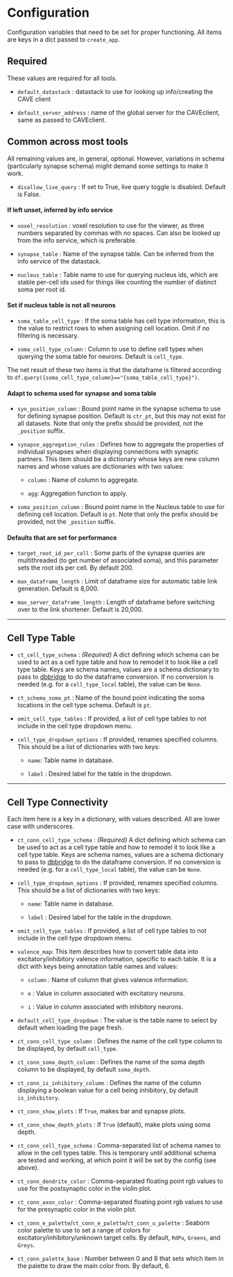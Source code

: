 # Configuration

Configuration variables that need to be set for proper functioning. All items are keys in a dict passed to `create_app`.

## Required

These values are required for all tools.

* `default_datastack` : datastack to use for looking up info/creating the CAVE client

* `default_server_address` : name of the global server for the CAVEclient, same as passed to CAVEclient.

## Common across most tools

All remaining values are, in general, optional. However, variations in schema (particularly synapse schema) might demand some settings to make it work.

* `disallow_live_query` : If set to True, live query toggle is disabled. Default is False.

#### If left unset, inferred by info service

* `voxel_resolution` : voxel resolution to use for the viewer, as three numbers separated by commas with no spaces. Can also be looked up from the info service, which is preferable.

* `synapse_table` : Name of the synapse table. Can be inferred from the info service of the datastack.

* `nucleus_table` : Table name to use for querying nucleus ids, which are stable per-cell ids used for things like counting the number of distinct soma per root id.

#### Set if nucleus table is not all neurons

* `soma_table_cell_type` : If the soma table has cell type information, this is the value to restrict rows to when assigning cell location. Omit if no filtering is necessary.

* `soma_cell_type_column` : Column to use to define cell types when querying the soma table for neurons. Default is `cell_type`.

The net result of these two items is that the dataframe is filtered according to `df.query({soma_cell_type_column}=="{soma_table_cell_type}")`.

#### Adapt to schema used for synapse and soma table

* `syn_position_column` : Bound point name in the synapse schema to use for defining synapse position. Default is `ctr_pt`, but this may not exist for all datasets. Note that only the prefix should be provided, not the `_position` suffix.

* `synapse_aggregation_rules` : Defines how to aggregate the properties of individual synapses when displaying connections with synaptic partners. This item should be a dictionary whose keys are new column names and whose values are dictionaries with two values:

  * `column` : Name of column to aggregate.

  * `agg`: Aggregation function to apply.

* `soma_position_column` : Bound point name in the Nucleus table to use for defining cell location. Default is `pt`. Note that only the prefix should be provided, not the `_position` suffix.

#### Defaults that are set for performance

* `target_root_id_per_call` : Some parts of the synapse queries are multithreaded (to get number of associated soma), and this parameter sets the root ids per cell. By default 200.

* `max_dataframe_length` : Limit of dataframe size for automatic table link generation. Default is 8,000.

* `max_server_dataframe_length` : Length of dataframe before switching over to the link shortener. Default is 20,000.

---

## Cell Type Table


* `ct_cell_type_schema` : *(Required)* A dict defining which schema can be used to act as a cell type table and how to remodel it to look like a cell type table. Keys are schema names, values are a schema dictionary to pass to [dbbridge](https://github.com/ceesem/dfbridge) to do the dataframe conversion. If no conversion is needed (e.g. for a `cell_type_local` table), the value can be `None`.

* `ct_schema_soma_pt` : Name of the bound point indicating the soma locations in the cell type schema. Default is `pt`.

* `omit_cell_type_tables` : If provided, a list of cell type tables to not include in the cell type dropdown menu.

* `cell_type_dropdown_options` : If provided, renames specified columns. This should be a list of dictionaries with two keys:
  
  * `name`: Table name in database.

  * `label` : Desired label for the table in the dropdown.


---
## Cell Type Connectivity

Each item here is a key in a dictionary, with values described. All are lower case with underscores.

* `ct_conn_cell_type_schema` : *(Required)* A dict defining which schema can be used to act as a cell type table and how to remodel it to look like a cell type table. Keys are schema names, values are a schema dictionary to pass to [dbbridge](https://github.com/ceesem/dfbridge) to do the dataframe conversion. If no conversion is needed (e.g. for a `cell_type_local` table), the value can be `None`.

* `cell_type_dropdown_options` : If provided, renames specified columns. This should be a list of dictionaries with two keys:
  
  * `name`: Table name in database.

  * `label` : Desired label for the table in the dropdown.

  
* `omit_cell_type_tables` : If provided, a list of cell type tables to not include in the cell type dropdown menu.

* `valence_map`: This item describes how to convert table data into excitatory/inhibitory valence information, specific to each table. It is a dict with keys being annotation table names and values:
  
  * `column` : Name of column that gives valence information.

  * `e` : Value in column associated with excitatory neurons.

  * `i` : Value in column associated with inhibitory neurons.

* `default_cell_type_dropdown` : The value is the table name to select by default when loading the page fresh.

* `ct_conn_cell_type_column` : Defines the name of the cell type column to be displayed, by default `cell_type`.

* `ct_conn_soma_depth_column` : Defines the name of the soma depth column to be displayed, by default `soma_depth`.

* `ct_conn_is_inhibitory_column` : Defines the name of the column displaying a boolean value for a cell being inhibitory, by default `is_inhibitory`.

* `ct_conn_show_plots` : If `True`, makes bar and synapse plots.

* `ct_conn_show_depth_plots` : If `True` (default), make plots using soma depth.

* `ct_conn_cell_type_schema` : Comma-separated list of schema names to allow in the cell types table. This is temporary until additional schema are tested and working, at which point it will be set by the config (see above).

* `ct_conn_dendrite_color` : Comma-separated floating point rgb values to use for the postsynaptic color in the violin plot.

* `ct_conn_axon_color` : Comma-separated floating point rgb values to use for the presynaptic color in the violin plot.

* `ct_conn_e_palette`/`ct_conn_e_palette`/`ct_conn_u_palette` : Seaborn color palette to use to set a range of colors for excitatory/inhibitory/unknown target cells. By default, `RdPu`, `Greens`, and `Greys`.

* `ct_conn_palette_base` : Number between 0 and 8 that sets which item in the palette to draw the main color from. By default, 6.

